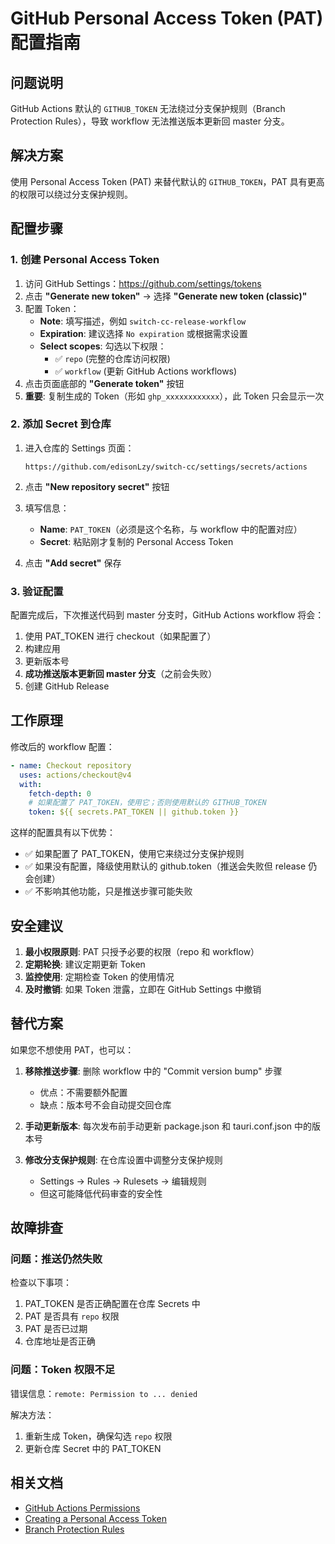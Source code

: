 # GitHub Personal Access Token (PAT) 配置指南

## 问题说明

GitHub Actions 默认的 `GITHUB_TOKEN` 无法绕过分支保护规则（Branch Protection Rules），导致 workflow 无法推送版本更新回 master 分支。

## 解决方案

使用 Personal Access Token (PAT) 来替代默认的 `GITHUB_TOKEN`，PAT 具有更高的权限可以绕过分支保护规则。

## 配置步骤

### 1. 创建 Personal Access Token

1. 访问 GitHub Settings：https://github.com/settings/tokens
2. 点击 **"Generate new token"** → 选择 **"Generate new token (classic)"**
3. 配置 Token：
   - **Note**: 填写描述，例如 `switch-cc-release-workflow`
   - **Expiration**: 建议选择 `No expiration` 或根据需求设置
   - **Select scopes**: 勾选以下权限：
     - ✅ `repo` (完整的仓库访问权限)
     - ✅ `workflow` (更新 GitHub Actions workflows)
4. 点击页面底部的 **"Generate token"** 按钮
5. **重要**: 复制生成的 Token（形如 `ghp_xxxxxxxxxxxx`），此 Token 只会显示一次

### 2. 添加 Secret 到仓库

1. 进入仓库的 Settings 页面：
   ```
   https://github.com/edisonLzy/switch-cc/settings/secrets/actions
   ```

2. 点击 **"New repository secret"** 按钮

3. 填写信息：
   - **Name**: `PAT_TOKEN`（必须是这个名称，与 workflow 中的配置对应）
   - **Secret**: 粘贴刚才复制的 Personal Access Token

4. 点击 **"Add secret"** 保存

### 3. 验证配置

配置完成后，下次推送代码到 master 分支时，GitHub Actions workflow 将会：

1. 使用 PAT_TOKEN 进行 checkout（如果配置了）
2. 构建应用
3. 更新版本号
4. **成功推送版本更新回 master 分支**（之前会失败）
5. 创建 GitHub Release

## 工作原理

修改后的 workflow 配置：

```yaml
- name: Checkout repository
  uses: actions/checkout@v4
  with:
    fetch-depth: 0
    # 如果配置了 PAT_TOKEN，使用它；否则使用默认的 GITHUB_TOKEN
    token: ${{ secrets.PAT_TOKEN || github.token }}
```

这样的配置具有以下优势：
- ✅ 如果配置了 PAT_TOKEN，使用它来绕过分支保护规则
- ✅ 如果没有配置，降级使用默认的 github.token（推送会失败但 release 仍会创建）
- ✅ 不影响其他功能，只是推送步骤可能失败

## 安全建议

1. **最小权限原则**: PAT 只授予必要的权限（repo 和 workflow）
2. **定期轮换**: 建议定期更新 Token
3. **监控使用**: 定期检查 Token 的使用情况
4. **及时撤销**: 如果 Token 泄露，立即在 GitHub Settings 中撤销

## 替代方案

如果您不想使用 PAT，也可以：

1. **移除推送步骤**: 删除 workflow 中的 "Commit version bump" 步骤
   - 优点：不需要额外配置
   - 缺点：版本号不会自动提交回仓库

2. **手动更新版本**: 每次发布前手动更新 package.json 和 tauri.conf.json 中的版本号

3. **修改分支保护规则**: 在仓库设置中调整分支保护规则
   - Settings → Rules → Rulesets → 编辑规则
   - 但这可能降低代码审查的安全性

## 故障排查

### 问题：推送仍然失败

检查以下事项：
1. PAT_TOKEN 是否正确配置在仓库 Secrets 中
2. PAT 是否具有 `repo` 权限
3. PAT 是否已过期
4. 仓库地址是否正确

### 问题：Token 权限不足

错误信息：`remote: Permission to ... denied`

解决方法：
1. 重新生成 Token，确保勾选 `repo` 权限
2. 更新仓库 Secret 中的 PAT_TOKEN

## 相关文档

- [GitHub Actions Permissions](https://docs.github.com/en/actions/security-guides/automatic-token-authentication#permissions-for-the-github_token)
- [Creating a Personal Access Token](https://docs.github.com/en/authentication/keeping-your-account-and-data-secure/creating-a-personal-access-token)
- [Branch Protection Rules](https://docs.github.com/en/repositories/configuring-branches-and-merges-in-your-repository/managing-protected-branches/about-protected-branches)

